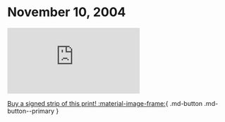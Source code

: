 # November 10, 2004

![](https://www.achewood.com/comic.php?date=11102004)

[Buy a signed strip of this print! :material-image-frame:](https://achewood-holiday-pop-up.myshopify.com/products/strip#11102004){ .md-button .md-button--primary }
